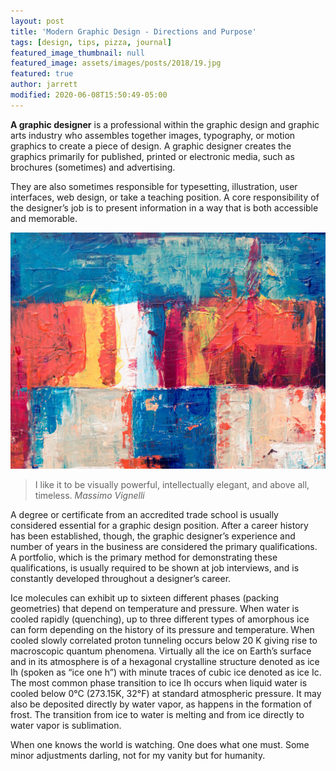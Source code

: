 ```yaml
---
layout: post
title: 'Modern Graphic Design - Directions and Purpose'
tags: [design, tips, pizza, journal]
featured_image_thumbnail: null
featured_image: assets/images/posts/2018/19.jpg
featured: true
author: jarrett
modified: 2020-06-08T15:50:49-05:00
---
```


**A graphic designer** is a professional within the graphic design and graphic arts industry who assembles together images, typography, or motion graphics to create a piece of design. A graphic designer creates the graphics primarily for published, printed or electronic media, such as brochures (sometimes) and advertising. 

<!--more-->

They are also sometimes responsible for typesetting, illustration, user interfaces, web design, or take a teaching position. A core responsibility of the designer’s job is to present information in a way that is both accessible and memorable.

![](assets/images/posts/2018/18.jpg#wide)

>I like it to be visually powerful, intellectually elegant, and above all, timeless.
<cite>Massimo Vignelli</cite>

A degree or certificate from an accredited trade school is usually considered essential for a graphic design position. After a career history has been established, though, the graphic designer’s experience and number of years in the business are considered the primary qualifications. A portfolio, which is the primary method for demonstrating these qualifications, is usually required to be shown at job interviews, and is constantly developed throughout a designer’s career. 

Ice molecules can exhibit up to sixteen different phases (packing geometries) that depend on temperature and pressure. When water is cooled rapidly (quenching), up to three different types of amorphous ice can form depending on the history of its pressure and temperature. When cooled slowly correlated proton tunneling occurs below 20 K giving rise to macroscopic quantum phenomena. Virtually all the ice on Earth’s surface and in its atmosphere is of a hexagonal crystalline structure denoted as ice Ih (spoken as “ice one h”) with minute traces of cubic ice denoted as ice Ic. The most common phase transition to ice Ih occurs when liquid water is cooled below 0°C (273.15K, 32°F) at standard atmospheric pressure. It may also be deposited directly by water vapor, as happens in the formation of frost. The transition from ice to water is melting and from ice directly to water vapor is sublimation.

When one knows the world is watching. One does what one must. Some minor adjustments darling, not for my vanity but for humanity.
